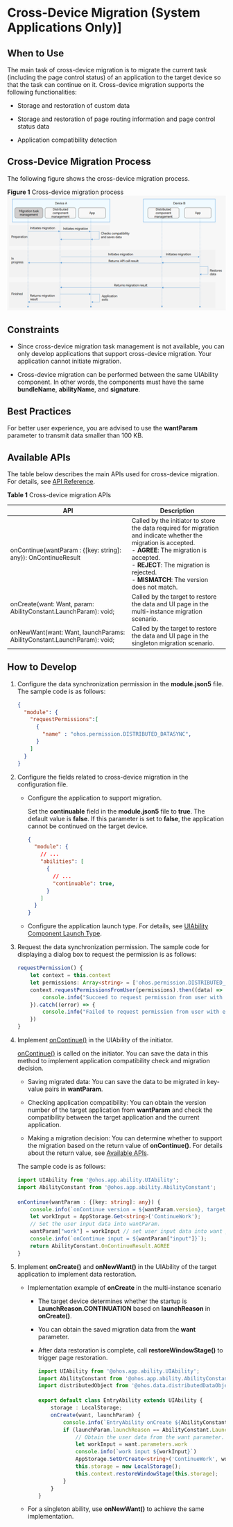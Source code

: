 # Cross-Device Migration (System Applications Only)]


## When to Use

The main task of cross-device migration is to migrate the current task (including the page control status) of an application to the target device so that the task can continue on it. Cross-device migration supports the following functionalities:

- Storage and restoration of custom data

- Storage and restoration of page routing information and page control status data

- Application compatibility detection


## Cross-Device Migration Process

The following figure shows the cross-device migration process.

**Figure 1** Cross-device migration process 
![hop-cross-device-migration](figures/hop-cross-device-migration.png)


## Constraints

- Since cross-device migration task management is not available, you can only develop applications that support cross-device migration. Your application cannot initiate migration.

- Cross-device migration can be performed between the same UIAbility component. In other words, the components must have the same **bundleName**, **abilityName**, and **signature**.


## Best Practices

For better user experience, you are advised to use the **wantParam** parameter to transmit data smaller than 100 KB.


## Available APIs

The table below describes the main APIs used for cross-device migration. For details, see [API Reference](../reference/apis/js-apis-app-ability-uiAbility.md).

**Table 1** Cross-device migration APIs

| **API**| Description|
| -------- | -------- |
| onContinue(wantParam : {[key: string]: any}): OnContinueResult | Called by the initiator to store the data required for migration and indicate whether the migration is accepted.<br>- **AGREE**: The migration is accepted.<br>- **REJECT**: The migration is rejected.<br>- **MISMATCH**: The version does not match.|
| onCreate(want: Want, param: AbilityConstant.LaunchParam): void; | Called by the target to restore the data and UI page in the multi-instance migration scenario.|
| onNewWant(want: Want, launchParams: AbilityConstant.LaunchParam): void; | Called by the target to restore the data and UI page in the singleton migration scenario.|


## How to Develop

1. Configure the data synchronization permission in the **module.json5** file. The sample code is as follows:
   
   ```json
   {
     "module": {
       "requestPermissions":[  
         {  
           "name" : "ohos.permission.DISTRIBUTED_DATASYNC",
         }
       ]
     }
   }
   ```

2. Configure the fields related to cross-device migration in the configuration file.
   - Configure the application to support migration.
     

     Set the **continuable** field in the **module.json5** file to **true**. The default value is **false**. If this parameter is set to **false**, the application cannot be continued on the target device.     
      ```json
      {
        "module": {
          // ...
          "abilities": [
            {
              // ...
              "continuable": true,
            }
          ]
        }
      }
      ```

   - Configure the application launch type. For details, see [UIAbility Component Launch Type](uiability-launch-type.md).

3. Request the data synchronization permission. The sample code for displaying a dialog box to request the permission is as follows:
   
   ```ts
   requestPermission() {   
       let context = this.context
       let permissions: Array<string> = ['ohos.permission.DISTRIBUTED_DATASYNC']   
       context.requestPermissionsFromUser(permissions).then((data) => {   
           console.info("Succeed to request permission from user with data: "+ JSON.stringify(data))
       }).catch((error) => {       
           console.info("Failed to request permission from user with error: "+ JSON.stringify(error))   
       }) 
   }
   ```

4. Implement [onContinue()](../reference/apis/js-apis-app-ability-uiAbility.md#abilityoncontinue) in the UIAbility of the initiator.

   [onContinue()](../reference/apis/js-apis-app-ability-uiAbility.md#abilityoncontinue) is called on the initiator. You can save the  data in this method to implement application compatibility check and migration decision.

   - Saving migrated data: You can save the data to be migrated in key-value pairs in **wantParam**.

   - Checking application compatibility: You can obtain the version number of the target application from **wantParam** and check the compatibility between the target application and the current application.

   - Making a migration decision: You can determine whether to support the migration based on the return value of **onContinue()**. For details about the return value, see [Available APIs](#available-apis).

   The sample code is as follows:
   
   ```ts
   import UIAbility from '@ohos.app.ability.UIAbility';
   import AbilityConstant from '@ohos.app.ability.AbilityConstant';
   
   onContinue(wantParam : {[key: string]: any}) {         
       console.info(`onContinue version = ${wantParam.version}, targetDevice: ${wantParam.targetDevice}`)         
       let workInput = AppStorage.Get<string>('ContinueWork');         
       // Set the user input data into wantParam.        
       wantParam["work"] = workInput // set user input data into want params         
       console.info(`onContinue input = ${wantParam["input"]}`);         
       return AbilityConstant.OnContinueResult.AGREE     
   }
   ```

5. Implement **onCreate()** and **onNewWant()** in the UIAbility of the target application to implement data restoration.
   - Implementation example of **onCreate** in the multi-instance scenario
      - The target device determines whether the startup is **LaunchReason.CONTINUATION** based on **launchReason** in **onCreate()**.
      - You can obtain the saved migration data from the **want** parameter.
      - After data restoration is complete, call **restoreWindowStage()** to trigger page restoration.
        
         ```ts
         import UIAbility from '@ohos.app.ability.UIAbility'; 
         import AbilityConstant from '@ohos.app.ability.AbilityConstant';
         import distributedObject from '@ohos.data.distributedDataObject';  
         
         export default class EntryAbility extends UIAbility {     
             storage : LocalStorage;     
             onCreate(want, launchParam) {         
                 console.info(`EntryAbility onCreate ${AbilityConstant.LaunchReason.CONTINUATION}`)         
                 if (launchParam.launchReason == AbilityConstant.LaunchReason.CONTINUATION) {             
                     // Obtain the user data from the want parameter.            
                     let workInput = want.parameters.work             
                     console.info(`work input ${workInput}`)             
                     AppStorage.SetOrCreate<string>('ContinueWork', workInput)             
                     this.storage = new LocalStorage();             
                     this.context.restoreWindowStage(this.storage);         
                 }     
             } 
         }
         ```
   - For a singleton ability, use **onNewWant()** to achieve the same implementation.
